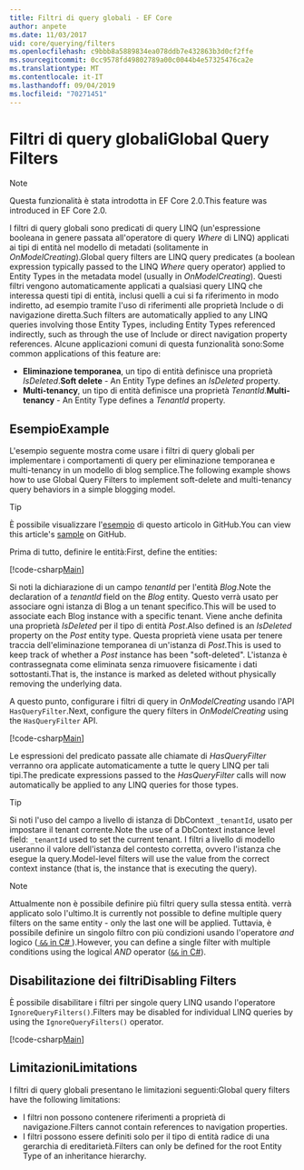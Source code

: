 ```yaml
---
title: Filtri di query globali - EF Core
author: anpete
ms.date: 11/03/2017
uid: core/querying/filters
ms.openlocfilehash: c9bbb8a5889834ea078ddb7e432863b3d0cf2ffe
ms.sourcegitcommit: 0cc9578fd49802789a00c0044b4e57325476ca2e
ms.translationtype: MT
ms.contentlocale: it-IT
ms.lasthandoff: 09/04/2019
ms.locfileid: "70271451"
---
```

# <a name="global-query-filters"></a><span data-ttu-id="b2ae4-102">Filtri di query globali</span><span class="sxs-lookup"><span data-stu-id="b2ae4-102">Global Query Filters</span></span>

> [!NOTE]
> <span data-ttu-id="b2ae4-103">Questa funzionalità è stata introdotta in EF Core 2.0.</span><span class="sxs-lookup"><span data-stu-id="b2ae4-103">This feature was introduced in EF Core 2.0.</span></span>

<span data-ttu-id="b2ae4-104">I filtri di query globali sono predicati di query LINQ (un'espressione booleana in genere passata all'operatore di query *Where* di LINQ) applicati ai tipi di entità nel modello di metadati (solitamente in *OnModelCreating*).</span><span class="sxs-lookup"><span data-stu-id="b2ae4-104">Global query filters are LINQ query predicates (a boolean expression typically passed to the LINQ *Where* query operator) applied to Entity Types in the metadata model (usually in *OnModelCreating*).</span></span> <span data-ttu-id="b2ae4-105">Questi filtri vengono automaticamente applicati a qualsiasi query LINQ che interessa questi tipi di entità, inclusi quelli a cui si fa riferimento in modo indiretto, ad esempio tramite l'uso di riferimenti alle proprietà Include o di navigazione diretta.</span><span class="sxs-lookup"><span data-stu-id="b2ae4-105">Such filters are automatically applied to any LINQ queries involving those Entity Types, including Entity Types referenced indirectly, such as through the use of Include or direct navigation property references.</span></span> <span data-ttu-id="b2ae4-106">Alcune applicazioni comuni di questa funzionalità sono:</span><span class="sxs-lookup"><span data-stu-id="b2ae4-106">Some common applications of this feature are:</span></span>

* <span data-ttu-id="b2ae4-107">**Eliminazione temporanea**, un tipo di entità definisce una proprietà *IsDeleted*.</span><span class="sxs-lookup"><span data-stu-id="b2ae4-107">**Soft delete** - An Entity Type defines an *IsDeleted* property.</span></span>
* <span data-ttu-id="b2ae4-108">**Multi-tenancy**, un tipo di entità definisce una proprietà *TenantId*.</span><span class="sxs-lookup"><span data-stu-id="b2ae4-108">**Multi-tenancy** - An Entity Type defines a *TenantId* property.</span></span>

## <a name="example"></a><span data-ttu-id="b2ae4-109">Esempio</span><span class="sxs-lookup"><span data-stu-id="b2ae4-109">Example</span></span>

<span data-ttu-id="b2ae4-110">L'esempio seguente mostra come usare i filtri di query globali per implementare i comportamenti di query per eliminazione temporanea e multi-tenancy in un modello di blog semplice.</span><span class="sxs-lookup"><span data-stu-id="b2ae4-110">The following example shows how to use Global Query Filters to implement soft-delete and multi-tenancy query behaviors in a simple blogging model.</span></span>

> [!TIP]
> <span data-ttu-id="b2ae4-111">È possibile visualizzare l'[esempio](https://github.com/aspnet/EntityFramework.Docs/tree/master/samples/core/QueryFilters) di questo articolo in GitHub.</span><span class="sxs-lookup"><span data-stu-id="b2ae4-111">You can view this article's [sample](https://github.com/aspnet/EntityFramework.Docs/tree/master/samples/core/QueryFilters) on GitHub.</span></span>

<span data-ttu-id="b2ae4-112">Prima di tutto, definire le entità:</span><span class="sxs-lookup"><span data-stu-id="b2ae4-112">First, define the entities:</span></span>

[!code-csharp[Main](../../../samples/core/QueryFilters/Program.cs#Entities)]

<span data-ttu-id="b2ae4-113">Si noti la dichiarazione di un campo _tenantId_ per l'entità _Blog_.</span><span class="sxs-lookup"><span data-stu-id="b2ae4-113">Note the declaration of a _tenantId_ field on the _Blog_ entity.</span></span> <span data-ttu-id="b2ae4-114">Questo verrà usato per associare ogni istanza di Blog a un tenant specifico.</span><span class="sxs-lookup"><span data-stu-id="b2ae4-114">This will be used to associate each Blog instance with a specific tenant.</span></span> <span data-ttu-id="b2ae4-115">Viene anche definita una proprietà _IsDeleted_ per il tipo di entità _Post_.</span><span class="sxs-lookup"><span data-stu-id="b2ae4-115">Also defined is an _IsDeleted_ property on the _Post_ entity type.</span></span> <span data-ttu-id="b2ae4-116">Questa proprietà viene usata per tenere traccia dell'eliminazione temporanea di un'istanza di _Post_.</span><span class="sxs-lookup"><span data-stu-id="b2ae4-116">This is used to keep track of whether a _Post_ instance has been "soft-deleted".</span></span> <span data-ttu-id="b2ae4-117">L'istanza è contrassegnata come eliminata senza rimuovere fisicamente i dati sottostanti.</span><span class="sxs-lookup"><span data-stu-id="b2ae4-117">That is, the instance is marked as deleted without physically removing the underlying data.</span></span>

<span data-ttu-id="b2ae4-118">A questo punto, configurare i filtri di query in _OnModelCreating_ usando l'API `HasQueryFilter`.</span><span class="sxs-lookup"><span data-stu-id="b2ae4-118">Next, configure the query filters in _OnModelCreating_ using the `HasQueryFilter` API.</span></span>

[!code-csharp[Main](../../../samples/core/QueryFilters/Program.cs#Configuration)]

<span data-ttu-id="b2ae4-119">Le espressioni del predicato passate alle chiamate di _HasQueryFilter_ verranno ora applicate automaticamente a tutte le query LINQ per tali tipi.</span><span class="sxs-lookup"><span data-stu-id="b2ae4-119">The predicate expressions passed to the _HasQueryFilter_ calls will now automatically be applied to any LINQ queries for those types.</span></span>

> [!TIP]
> <span data-ttu-id="b2ae4-120">Si noti l'uso del campo a livello di istanza di DbContext `_tenantId`, usato per impostare il tenant corrente.</span><span class="sxs-lookup"><span data-stu-id="b2ae4-120">Note the use of a DbContext instance level field: `_tenantId` used to set the current tenant.</span></span> <span data-ttu-id="b2ae4-121">I filtri a livello di modello useranno il valore dell'istanza del contesto corretta, ovvero l'istanza che esegue la query.</span><span class="sxs-lookup"><span data-stu-id="b2ae4-121">Model-level filters will use the value from the correct context instance (that is, the instance that is executing the query).</span></span>

> [!NOTE]
> <span data-ttu-id="b2ae4-122">Attualmente non è possibile definire più filtri query sulla stessa entità. verrà applicato solo l'ultimo.</span><span class="sxs-lookup"><span data-stu-id="b2ae4-122">It is currently not possible to define multiple query filters on the same entity - only the last one will be applied.</span></span> <span data-ttu-id="b2ae4-123">Tuttavia, è possibile definire un singolo filtro con più condizioni usando l'operatore _and_ logico ([ `&&` in C# ](https://docs.microsoft.com/dotnet/csharp/language-reference/operators/boolean-logical-operators#conditional-logical-and-operator-)).</span><span class="sxs-lookup"><span data-stu-id="b2ae4-123">However, you can define a single filter with multiple conditions using the logical _AND_ operator ([`&&` in C#](https://docs.microsoft.com/dotnet/csharp/language-reference/operators/boolean-logical-operators#conditional-logical-and-operator-)).</span></span>

## <a name="disabling-filters"></a><span data-ttu-id="b2ae4-124">Disabilitazione dei filtri</span><span class="sxs-lookup"><span data-stu-id="b2ae4-124">Disabling Filters</span></span>

<span data-ttu-id="b2ae4-125">È possibile disabilitare i filtri per singole query LINQ usando l'operatore `IgnoreQueryFilters()`.</span><span class="sxs-lookup"><span data-stu-id="b2ae4-125">Filters may be disabled for individual LINQ queries by using the `IgnoreQueryFilters()` operator.</span></span>

[!code-csharp[Main](../../../samples/core/QueryFilters/Program.cs#IgnoreFilters)]

## <a name="limitations"></a><span data-ttu-id="b2ae4-126">Limitazioni</span><span class="sxs-lookup"><span data-stu-id="b2ae4-126">Limitations</span></span>

<span data-ttu-id="b2ae4-127">I filtri di query globali presentano le limitazioni seguenti:</span><span class="sxs-lookup"><span data-stu-id="b2ae4-127">Global query filters have the following limitations:</span></span>

* <span data-ttu-id="b2ae4-128">I filtri non possono contenere riferimenti a proprietà di navigazione.</span><span class="sxs-lookup"><span data-stu-id="b2ae4-128">Filters cannot contain references to navigation properties.</span></span>
* <span data-ttu-id="b2ae4-129">I filtri possono essere definiti solo per il tipo di entità radice di una gerarchia di ereditarietà.</span><span class="sxs-lookup"><span data-stu-id="b2ae4-129">Filters can only be defined for the root Entity Type of an inheritance hierarchy.</span></span>
